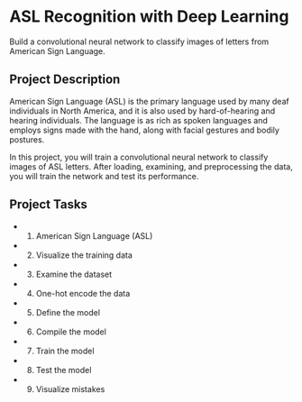 # ASL Recognition with Deep Learning

Build a convolutional neural network to classify images of letters from American Sign Language.

## Project Description

American Sign Language (ASL) is the primary language used by many deaf individuals in North America, and it is also used by hard-of-hearing and hearing individuals. The language is as rich as spoken languages and employs signs made with the hand, along with facial gestures and bodily postures.

In this project, you will train a convolutional neural network to classify images of ASL letters. After loading, examining, and preprocessing the data, you will train the network and test its performance.

## Project Tasks

- 1. American Sign Language (ASL)
- 2. Visualize the training data
- 3. Examine the dataset
- 4. One-hot encode the data
- 5. Define the model
- 6. Compile the model
- 7. Train the model
- 8. Test the model
- 9. Visualize mistakes
